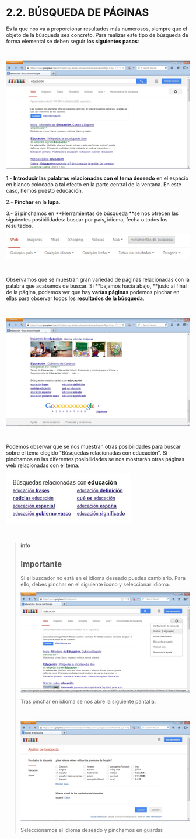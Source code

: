 
# 2.2. BÚSQUEDA DE PÁGINAS

Es la que nos va a proporcionar resultados más numerosos, siempre que el objeto de la búsqueda sea concreto. Para realizar este tipo de búsqueda de forma elemental se deben seguir **los siguientes pasos**:

 


![4.8. Búsqueda. Captura de pantalla.](img/busqueda.jpg)

1.- **Introducir las palabras relacionadas con el tema deseado** en el espacio en blanco colocado a tal efecto en la parte central de la ventana. En este caso, hemos puesto educación.

2.- **Pinchar** en la **lupa**.

3.- Si pinchamos en **Herramientas de búsqueda **se nos ofrecen las siguientes posibilidades: buscar por país, idioma, fecha o todos los resultados.

![4.9. Herramientas de búsqueda. Captura de pantalla.](img/herramientas_de_busqueda.jpg)

 

 

Observamos que se muestran gran variedad de páginas relacionadas con la palabra que acabamos de buscar. Si **bajamos hacia abajo, **justo al final de la página, podemos ver que hay **varías páginas** podemos pinchar en ellas para observar todos los **resultados de la búsqueda**.

 


![4.10. Búsqueda 2. Captura de pantalla.](img/busqueda1.jpg)

 

 

Podemos observar que se nos muestran otras posibilidades para buscar sobre el tema elegido "Búsquedas relacionadas con educación". Si pinchamos en las diferentes posibilidades se nos mostrarán otras páginas web relacionadas con el tema.


![4.11. Búsqueda 3. Captura de pantalla.](img/busqueda3.jpg)

 

 
>**info**
>## Importante
>
>Si el buscador no está en el idioma deseado puedes cambiarlo. Para ello, debes pinchar en el siguiente icono y seleccionar idioma.
>
>
>![4.12. Idioma. Captura de pantalla.](img/idioma1.jpg)
>
>Tras pinchar en idioma se nos abre la siguiente pantalla.
>
> 
>
>
>![4.13. Idioma 2. Captura de pantalla.](img/idioma.jpg)
>
>Seleccionamos el idioma deseado y pinchamos en guardar.

